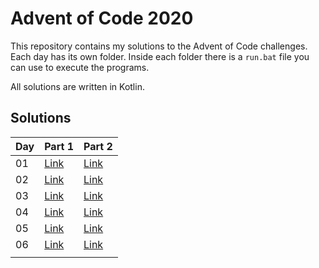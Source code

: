 # Advent of Code 2020

This repository contains my solutions to the Advent of Code challenges.
Each day has its own folder. Inside each folder there is a `run.bat` file
you can use to execute the programs.

All solutions are written in Kotlin.

## Solutions

| Day | Part 1 | Part 2 |
|---  | ---    | ---    |
| 01  | [Link](https://github.com/hey-lucas/advent-of-code-2020/blob/main/Day_01/Solution_Part1.kts) | [Link](https://github.com/hey-lucas/advent-of-code-2020/blob/main/Day_01/Solution_Part2.kts)|
| 02  | [Link](https://github.com/hey-lucas/advent-of-code-2020/blob/main/Day_02/Solution_Part1.kts) | [Link](https://github.com/hey-lucas/advent-of-code-2020/blob/main/Day_02/Solution_Part2.kts)|
| 03  | [Link](https://github.com/hey-lucas/advent-of-code-2020/blob/main/Day_03/Solution_Part1.kts) | [Link](https://github.com/hey-lucas/advent-of-code-2020/blob/main/Day_03/Solution_Part2.kts)|
| 04  | [Link](https://github.com/hey-lucas/advent-of-code-2020/blob/main/Day_04/Solution_Part1.kts) | [Link](https://github.com/hey-lucas/advent-of-code-2020/blob/main/Day_04/Solution_Part2.kts)|
| 05  | [Link](https://github.com/hey-lucas/advent-of-code-2020/blob/main/Day_05/Solution_Part1.kts) | [Link](https://github.com/hey-lucas/advent-of-code-2020/blob/main/Day_05/Solution_Part2.kts)|
| 06  | [Link](https://github.com/hey-lucas/advent-of-code-2020/blob/main/Day_06/Solution_Part1.kts) | [Link](https://github.com/hey-lucas/advent-of-code-2020/blob/main/Day_06/Solution_Part2.kts)|
|     |        |        |
 
